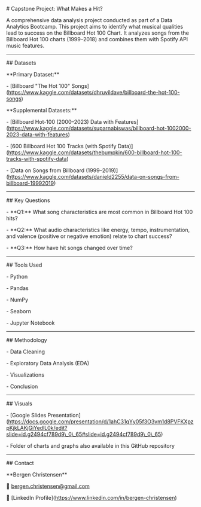 \# Capstone Project: What Makes a Hit?



A comprehensive data analysis project conducted as part of a Data Analytics Bootcamp. This project aims to identify what musical qualities lead to success on the Billboard Hot 100 Chart. It analyzes songs from the Billboard Hot 100 charts (1999–2018) and combines them with Spotify API music features.



---



\## Datasets



\*\*Primary Dataset:\*\*



\- \[Billboard "The Hot 100" Songs](https://www.kaggle.com/datasets/dhruvildave/billboard-the-hot-100-songs)



\*\*Supplemental Datasets:\*\*



\- \[Billboard Hot-100 (2000–2023) Data with Features](https://www.kaggle.com/datasets/suparnabiswas/billboard-hot-1002000-2023-data-with-features)  

\- \[600 Billboard Hot 100 Tracks (with Spotify Data)](https://www.kaggle.com/datasets/thebumpkin/600-billboard-hot-100-tracks-with-spotify-data)  

\- \[Data on Songs from Billboard (1999–2019)](https://www.kaggle.com/datasets/danield2255/data-on-songs-from-billboard-19992019)



---



\## Key Questions



\- \*\*Q1:\*\* What song characteristics are most common in Billboard Hot 100 hits?  

\- \*\*Q2:\*\* What audio characteristics like energy, tempo, instrumentation, and valence (positive or negative emotion) relate to chart success?  

\- \*\*Q3:\*\* How have hit songs changed over time?



---



\## Tools Used



\- Python  

\- Pandas  

\- NumPy  

\- Seaborn  

\- Jupyter Notebook



---



\## Methodology



\- Data Cleaning  

\- Exploratory Data Analysis (EDA)  

\- Visualizations  

\- Conclusion



---



\## Visuals



\- \[Google Slides Presentation](https://docs.google.com/presentation/d/1ahC31qYy05f3O3vm1d8PVFKXpzpKjkLAKjGiYedlL0k/edit?slide=id.g2494cf789d9\_0\_65#slide=id.g2494cf789d9\_0\_65)  

\- Folder of charts and graphs also available in this GitHub repository



---



\## Contact



\*\*Bergen Christensen\*\*  

📧 bergen.christensen@gmail.com  

🔗 \[LinkedIn Profile](https://www.linkedin.com/in/bergen-christensen)

